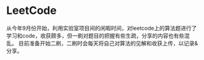 # LeetCode

从今年9月份开始，利用实验室项目间的闲暇时间，对leetcode上的算法题进行了学习和code，收获颇多，但一刷对题目的把握有些生疏，分享的内容也有些混乱。
目前准备开始二刷，二刷时会每天将自己对算法的见解和收获上传，以记录&分享。
